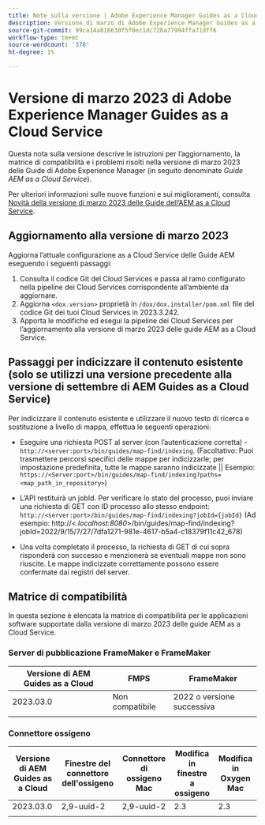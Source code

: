 ```yaml
---
title: Note sulla versione | Adobe Experience Manager Guides as a Cloud Service, versione di marzo 2023
description: Versione di marzo di Adobe Experience Manager Guides as a Cloud Service
source-git-commit: 99ca14a816630f5f0ec1dc72ba77994ffa71dff6
workflow-type: tm+mt
source-wordcount: '378'
ht-degree: 1%

---
```



# Versione di marzo 2023 di Adobe Experience Manager Guides as a Cloud Service

Questa nota sulla versione descrive le istruzioni per l’aggiornamento, la matrice di compatibilità e i problemi risolti nella versione di marzo 2023 delle Guide di Adobe Experience Manager (in seguito denominate *Guide AEM as a Cloud Service*).

Per ulteriori informazioni sulle nuove funzioni e sui miglioramenti, consulta [Novità della versione di marzo 2023 delle Guide dell’AEM as a Cloud Service](whats-new-2023.3.0.md).

## Aggiornamento alla versione di marzo 2023

Aggiorna l’attuale configurazione as a Cloud Service delle Guide AEM eseguendo i seguenti passaggi:
1. Consulta il codice Git del Cloud Services e passa al ramo configurato nella pipeline dei Cloud Services corrispondente all’ambiente da aggiornare.
2. Aggiorna `<dox.version>` proprietà in `/dox/dox.installer/pom.xml` file del codice Git dei tuoi Cloud Services in 2023.3.242.
3. Apporta le modifiche ed esegui la pipeline dei Cloud Services per l’aggiornamento alla versione di marzo 2023 delle guide AEM as a Cloud Service.

## Passaggi per indicizzare il contenuto esistente (solo se utilizzi una versione precedente alla versione di settembre di AEM Guides as a Cloud Service)

Per indicizzare il contenuto esistente e utilizzare il nuovo testo di ricerca e sostituzione a livello di mappa, effettua le seguenti operazioni:

* Eseguire una richiesta POST al server (con l’autenticazione corretta) - `http://<server:port>/bin/guides/map-find/indexing`.
(Facoltativo: Puoi trasmettere percorsi specifici delle mappe per indicizzarle; per impostazione predefinita, tutte le mappe saranno indicizzate || Esempio: `https://<Server:port>/bin/guides/map-find/indexing?paths=<map_path_in_repository>`)

* L’API restituirà un jobId. Per verificare lo stato del processo, puoi inviare una richiesta di GET con ID processo allo stesso endpoint: `http://<server:port>/bin/guides/map-find/indexing?jobId={jobId}`
(Ad esempio: http://&lt;
_localhost:8080_>/bin/guides/map-find/indexing?jobId=2022/9/15/7/27/7dfa1271-981e-4617-b5a4-c18379f11c42_678)

* Una volta completato il processo, la richiesta di GET di cui sopra risponderà con successo e menzionerà se eventuali mappe non sono riuscite. Le mappe indicizzate correttamente possono essere confermate dai registri del server.

## Matrice di compatibilità

In questa sezione è elencata la matrice di compatibilità per le applicazioni software supportate dalla versione di marzo 2023 delle guide AEM as a Cloud Service.

### Server di pubblicazione FrameMaker e FrameMaker

| Versione di AEM Guides as a Cloud | FMPS | FrameMaker |
| --- | --- | --- |
| 2023.03.0 | Non compatibile | 2022 o versione successiva |
|  |  |  |


### Connettore ossigeno

| Versione di AEM Guides as a Cloud | Finestre del connettore dell&#39;ossigeno | Connettore di ossigeno Mac | Modifica in finestre a ossigeno | Modifica in Oxygen Mac |
| --- | --- | --- | --- | --- |
| 2023.03.0 | 2,9-uuid-2 | 2,9-uuid-2 | 2.3 | 2.3 |
|  |  |  |  |


